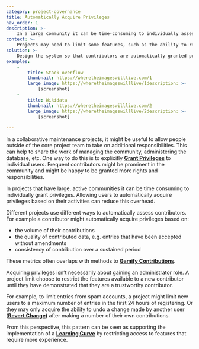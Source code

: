 ```yaml
---
category: project-governance
title: Automatically Acquire Privileges
nav_order: 1
description: >-
    In a large community it can be time-consuming to individually assess contributors in order to grant them specific privileges or roles. 
context: >-
    Projects may need to limit some features, such as the ability to revert changes made by other users, to a smaller set of trusted contributors. Relying on **[Granting Privileges](/patterns/project-governance/grant-privileges)** in large, active communities can be time-consuming.
solution: >-
    Design the system so that contributors are automatically granted privileges based on their activities. For example based on the number or type of contributions they make.
examples:
    -
        title: Stack overflow
        thumbnail: https://wheretheimageswilllive.com/1
        large_image: https://wheretheimageswilllive/1description: >-
            [screenshot]
    -
        title: Wikidata
        thumbnail: https://wheretheimageswilllive.com/2
        large_image: https://wheretheimageswilllive/2description: >-
            [screenshot]
    
---
```


In a collaborative maintenance projects, it might be useful to allow people outside of the core project team to take on additional responsibilities. This can help to share the work of managing the community, administering the database, etc. One way to do this is to explicitly **[Grant Privileges](/patterns/project-governance/grant-privileges)** to individual users. Frequent contributors might be prominent in the community and might be happy to be granted more rights and responsibilities.

In projects that have large, active communities it can be time consuming to individually grant privileges. Allowing users to automatically acquire privileges based on their activities can reduce this overhead. 

Different projects use different ways to automatically assess contributors. For example a contributor might automatically acquire privileges based on:

* the volume of their contributions
* the quality of contributed data, e.g. entries that have been accepted without amendments
* consistency of contribution over a sustained period

These metrics often overlaps with methods to **[Gamify Contributions](/patterns/encouraging-contributions/gamify-contributions)**. 

Acquiring privileges isn’t necessarily about gaining an administrator role. A project limit choose to restrict the features available to a new contributor until they have demonstrated that they are a trustworthy contributor. 

For example, to limit entries from spam accounts, a project might limit new users to a maximum number of entries in the first 24 hours of registering. Or they may only acquire the ability to undo a change made by another user (**[Revert Change](/patterns/editing/revert-change))** after making a number of their own contributions. 

From this perspective, this pattern can be seen as supporting the implementation of a **[Learning Curve](/patterns/community-management/learning-curve)** by restricting access to features that require more experience. 